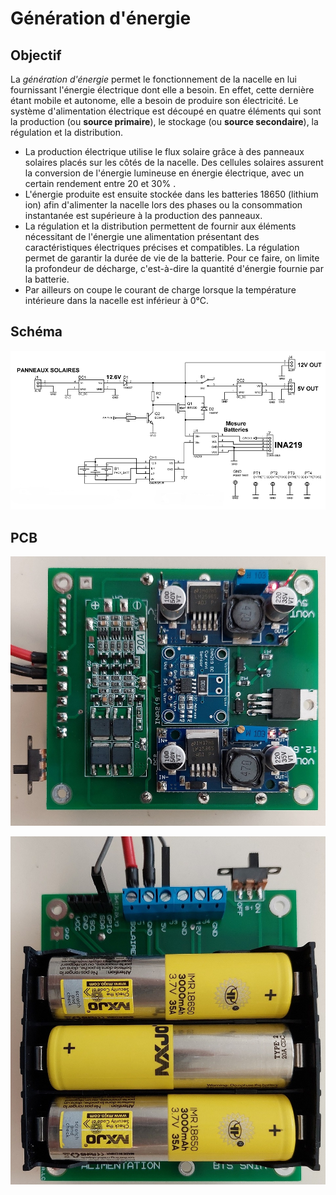 ﻿# Génération d'énergie

## Objectif

La  _génération d'énergie_  permet le fonctionnement de la nacelle en lui fournissant l'énergie électrique dont elle a besoin. En effet, cette dernière étant mobile et autonome, elle a besoin de produire son électricité. Le système d'alimentation électrique est découpé en quatre éléments qui sont la production (ou **source primaire**), le stockage (ou **source secondaire**), la régulation et la distribution.

-   La production électrique utilise  le flux solaire grâce à des panneaux solaires placés sur les côtés de la nacelle.  Des cellules solaires assurent la conversion de l'énergie lumineuse en énergie électrique, avec un certain rendement entre 20 et 30% . 
-   L'énergie produite est ensuite stockée dans les batteries 18650 (lithium ion) afin d'alimenter la nacelle lors des phases  ou la consommation instantanée est supérieure à la production des panneaux.
-   La régulation et la distribution permettent de fournir aux éléments nécessitant de l'énergie une alimentation présentant des caractéristiques électriques précises et compatibles. La régulation permet de garantir la durée de vie de la batterie. Pour ce faire, on limite la profondeur de décharge, c'est-à-dire la quantité d'énergie fournie par la batterie.
- Par ailleurs on coupe le courant de charge lorsque la température intérieure dans la nacelle est inférieur à 0°C.

## Schéma

 ![schema alimentation](/hardware/Alimentation/alim2022sch_vignette.png)

 ## PCB
 ![carte coté composants](/hardware/Alimentation/20220401_142404.jpg)

![carte coté batteries](/hardware/Alimentation/20220401_142421.jpg)

